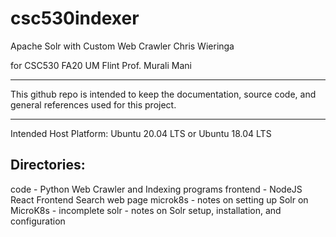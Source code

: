 # csc530indexer

Apache Solr with Custom Web Crawler
Chris Wieringa

for CSC530 FA20
UM Flint
Prof. Murali Mani

------------------------------------------------------

This github repo is intended to keep the documentation, source code, and general references used for this project.

------------------------------------------------------
Intended Host Platform:
  Ubuntu 20.04 LTS or Ubuntu 18.04 LTS


Directories:
------------------------------------------------------
code - Python Web Crawler and Indexing programs
frontend - NodeJS React Frontend Search web page
microk8s - notes on setting up Solr on MicroK8s - incomplete
solr - notes on Solr setup, installation, and configuration
